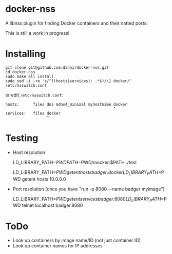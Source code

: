 docker-nss
==========

A libnss plugin for finding Docker containers and their natted ports.

This is still a work in progress!

Installing
==========

    git clone git@github.com:danni/docker-nss.git
    cd docker-nss
    sudo make all install
    sudo sed -i -re 's/^((hosts|services): .*$)/\1 docker/' /etc/nsswitch.conf

or edit `/etc/nsswitch.conf`:

    hosts:      files dns mdns4_minimal myhostname docker
                                                   ^
    services:   files docker
                      ^
Testing
=======

 * Host resolution

    LD_LIBRARY_PATH=$PWD PATH=$PWD/mocker:$PATH ./test

    LD_LIBRARY_PATH=$PWD getent hosts badger.docker
    LD_LIBRARY_PATH=$PWD getent hosts 10.0.0.0


 * Port resolution (once you have "run -p 8080 --name badger myimage")

    LD_LIBRARY_PATH=$PWD getent services badger.8080
    LD_LIBRARY_PATH=$PWD telnet localhost badger.8080
    

ToDo
====

 * Look up containers by image name/ID (not just container ID)
 * Look up container names for IP addresses
